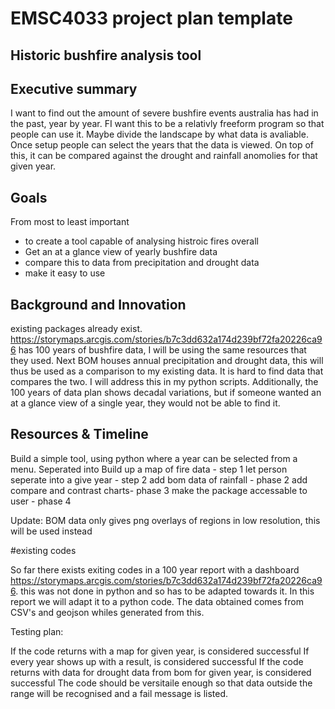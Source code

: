 
# EMSC4033 project plan template

## Historic bushfire analysis tool

## Executive summary

I want to find out the amount of severe bushfire events australia has had in the past, year by year. FI want this to be a relativly freeform program so that people can use it. Maybe divide the landscape by what data is avaliable. Once setup people can select the years that the data is viewed. On top of this, it can be compared against the drought and rainfall anomolies for that given year.


## Goals

From most to least important 

- to create a tool capable of analysing histroic fires overall
- Get an at a glance view of yearly bushfire data
- compare this to data from precipitation and drought data 
- make it easy to use

## Background and Innovation  

existing packages already exist. https://storymaps.arcgis.com/stories/b7c3dd632a174d239bf72fa20226ca96 has 100 years of bushfire data, I will be using the same resources that they used. Next BOM houses annual precipitation and drought data, this will thus be used as a comparison to my existing data. It is hard to find data that compares the two. I will address this in my python scripts. Additionally, the 100 years of data plan shows decadal variations, but if someone wanted an at a glance view of a single year, they would not be able to find it.

## Resources & Timeline

Build a simple tool, using python where a year can be selected from a menu.
    Seperated into
      Build up a map of fire data - step 1
      let person seperate into a give year - step 2
add bom data of rainfall - phase 2
add compare and contrast charts- phase 3
make the package accessable to user - phase 4

Update: BOM data only gives png overlays of regions in low resolution, this will be used instead

#existing codes

So far there exists exiting codes in a 100 year report with a dashboard https://storymaps.arcgis.com/stories/b7c3dd632a174d239bf72fa20226ca96. this was not done in python and so has to be adapted towards it. In this report we will adapt it to a python code. The data obtained comes from CSV's and geojson whiles generated from this.

Testing plan:

If the code returns with a map for given year, is considered successful
If every year shows up with a result, is considered successful
If the code returns with data for drought data from bom for given year, is considered successful
The code should be versitaile enough so that data outside the range will be recognised and a fail message is listed.
